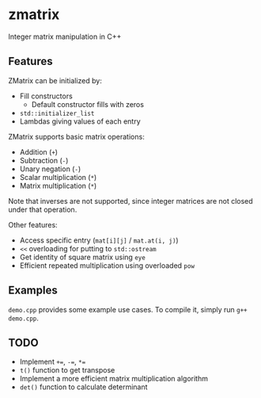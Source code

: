 # zmatrix
Integer matrix manipulation in C++

## Features
ZMatrix can be initialized by:
* Fill constructors
    * Default constructor fills with zeros
* `std::initializer_list`
* Lambdas giving values of each entry

ZMatrix supports basic matrix operations:
* Addition (`+`)
* Subtraction (`-`)
* Unary negation (`-`)
* Scalar multiplication (`*`)
* Matrix multiplication (`*`)

Note that inverses are not supported, since integer matrices are not closed under that operation.

Other features:
* Access specific entry (`mat[i][j]` / `mat.at(i, j)`)
* `<<` overloading for putting to `std::ostream`
* Get identity of square matrix using `eye`
* Efficient repeated multiplication using overloaded `pow`

## Examples
`demo.cpp` provides some example use cases.
To compile it, simply run `g++ demo.cpp`.

## TODO
* Implement `+=`, `-=`, `*=`
* `t()` function to get transpose
* Implement a more efficient matrix multiplication algorithm
* `det()` function to calculate determinant

